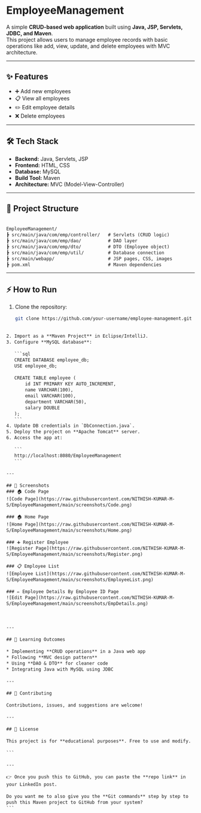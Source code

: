 # EmployeeManagement

A simple **CRUD-based web application** built using **Java, JSP, Servlets, JDBC, and Maven**.  
This project allows users to manage employee records with basic operations like add, view, update, and delete employees with MVC architecture.


---

## ✨ Features
- ➕ Add new employees  
- 📋 View all employees  
- ✏️ Edit employee details  
- ❌ Delete employees  

---

## 🛠 Tech Stack
- **Backend:** Java, Servlets, JSP  
- **Frontend:** HTML, CSS  
- **Database:** MySQL  
- **Build Tool:** Maven  
- **Architecture:** MVC (Model-View-Controller)  

---

## 📂 Project Structure
```

EmployeeManagement/
┣ src/main/java/com/emp/controller/   # Servlets (CRUD logic)
┣ src/main/java/com/emp/dao/          # DAO layer
┣ src/main/java/com/emp/dto/          # DTO (Employee object)
┣ src/main/java/com/emp/util/         # Database connection
┣ src/main/webapp/                    # JSP pages, CSS, images
┣ pom.xml                             # Maven dependencies

````

---

## ⚡ How to Run
1. Clone the repository:
   ```bash
   git clone https://github.com/your-username/employee-management.git
````

2. Import as a **Maven Project** in Eclipse/IntelliJ.
3. Configure **MySQL database**:

   ```sql
   CREATE DATABASE employee_db;
   USE employee_db;

   CREATE TABLE employee (
       id INT PRIMARY KEY AUTO_INCREMENT,
       name VARCHAR(100),
       email VARCHAR(100),
       department VARCHAR(50),
       salary DOUBLE
   );
   ```
4. Update DB credentials in `DbConnection.java`.
5. Deploy the project on **Apache Tomcat** server.
6. Access the app at:

   ```
   http://localhost:8080/EmployeeManagement
   ```

---

## 📸 Screenshots
### 🏠 Code Page
![Code Page](https://raw.githubusercontent.com/NITHISH-KUMAR-M-S/EmployeeManagement/main/screenshots/Code.png)

### 🏠 Home Page
![Home Page](https://raw.githubusercontent.com/NITHISH-KUMAR-M-S/EmployeeManagement/main/screenshots/Home.png)

### ➕ Register Employee
![Register Page](https://raw.githubusercontent.com/NITHISH-KUMAR-M-S/EmployeeManagement/main/screenshots/Register.png)

### 📋 Employee List
![Employee List](https://raw.githubusercontent.com/NITHISH-KUMAR-M-S/EmployeeManagement/main/screenshots/EmployeeList.png)

### ✏️ Employee Details By Employee ID Page
![Edit Page](https://raw.githubusercontent.com/NITHISH-KUMAR-M-S/EmployeeManagement/main/screenshots/EmpDetails.png)



---

## 📌 Learning Outcomes

* Implementing **CRUD operations** in a Java web app
* Following **MVC design pattern**
* Using **DAO & DTO** for cleaner code
* Integrating Java with MySQL using JDBC

---

## 🤝 Contributing

Contributions, issues, and suggestions are welcome!

---

## 📜 License

This project is for **educational purposes**. Free to use and modify.

```

---

👉 Once you push this to GitHub, you can paste the **repo link** in your LinkedIn post.  

Do you want me to also give you the **Git commands** step by step to push this Maven project to GitHub from your system?
```

